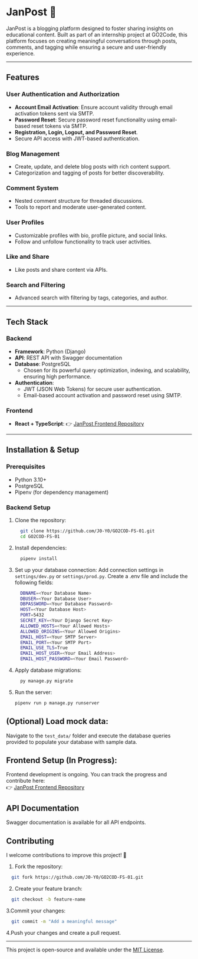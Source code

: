 # **JanPost** 📝  
JanPost is a blogging platform designed to foster sharing insights on educational content. Built as part of an internship project at GO2Code, this platform focuses on creating meaningful conversations through posts, comments, and tagging while ensuring a secure and user-friendly experience.

---

## **Features**  

### **User Authentication and Authorization**  
- **Account Email Activation**: Ensure account validity through email activation tokens sent via SMTP.  
- **Password Reset**: Secure password reset functionality using email-based reset tokens via SMTP.  
- **Registration, Login, Logout, and Password Reset**.  
- Secure API access with JWT-based authentication.  

### **Blog Management**  
- Create, update, and delete blog posts with rich content support.  
- Categorization and tagging of posts for better discoverability.  

### **Comment System**  
- Nested comment structure for threaded discussions.  
- Tools to report and moderate user-generated content.  

### **User Profiles**  
- Customizable profiles with bio, profile picture, and social links.  
- Follow and unfollow functionality to track user activities.  

### **Like and Share**  
- Like posts and share content via APIs.  

### **Search and Filtering**  
- Advanced search with filtering by tags, categories, and author.  

---

## **Tech Stack**  

### **Backend**  
- **Framework**: Python (Django)  
- **API**: REST API with Swagger documentation  
- **Database**: PostgreSQL  
  - Chosen for its powerful query optimization, indexing, and scalability, ensuring high performance.  
- **Authentication**:  
  - JWT (JSON Web Tokens) for secure user authentication.  
  - Email-based account activation and password reset using SMTP.  

### **Frontend**  
- **React + TypeScript**: 
  👉 [JanPost Frontend Repository](https://github.com/J0-Y0/GO2COD-FS-01-Frontend)

---

## **Installation & Setup**  

### **Prerequisites**  
- Python 3.10+
- PostgreSQL
- Pipenv (for dependency management)

### **Backend Setup**  
1. Clone the repository:  
    ```bash
      git clone https://github.com/J0-Y0/GO2COD-FS-01.git
      cd GO2COD-FS-01
    ```

2. Install dependencies:
    ```bash
      pipenv install
    ```
      
3. Set up your database connection:
      Add connection settings in `settings/dev.py` or `settings/prod.py`.
      Create a .env file and include the following fields: 
      ```bash
        DBNAME=<Your Database Name>
        DBUSER=<Your Database User>
        DBPASSWORD=<Your Database Password>
        HOST=<Your Database Host>
        PORT=5432
        SECRET_KEY=<Your Django Secret Key>
        ALLOWED_HOSTS=<Your Allowed Hosts>
        ALLOWED_ORIGINS=<Your Allowed Origins>
        EMAIL_HOST=<Your SMTP Server>
        EMAIL_PORT=<Your SMTP Port>
        EMAIL_USE_TLS=True
        EMAIL_HOST_USER=<Your Email Address>
        EMAIL_HOST_PASSWORD=<Your Email Password>
      ```
4. Apply database migrations:

    ```bash
      py manage.py migrate
    ```
5. Run the server:

    ```bash
    pipenv run p manage.py runserver
    ```
## **(Optional) Load mock data:**

Navigate to the `test_data/` folder and execute the database queries provided to populate your database with sample data.

## **Frontend Setup (In Progress):**  
Frontend development is ongoing. You can track the progress and contribute here:  
👉 [JanPost Frontend Repository](https://github.com/J0-Y0/GO2COD-FS-01-Frontend)

## **API Documentation**  
Swagger documentation is available for all API endpoints.  


## **Contributing**  
I  welcome contributions to improve this project! 🎉  

1. Fork the repository:  
  ```bash
    git fork https://github.com/J0-Y0/GO2COD-FS-01.git
  ```
2. Create your feature branch:
  ```bash
    git checkout -b feature-name
  ```
3.Commit your changes:
  ```bash
    git commit -m "Add a meaningful message"
  ```
4.Push your changes and create a pull request.

---


This project is open-source and available under the [MIT License](LICENSE).

